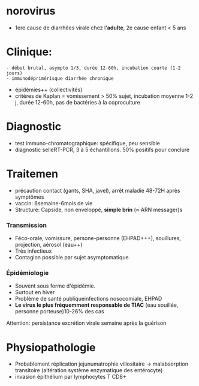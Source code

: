 # norovirus



- 1ere cause de diarrhées virale chez l'**adulte**, 2e cause enfant < 5 ans 

# Clinique: 

    - début brutal, asympto 1/3, durée 12-60h, incubation courte (1-2 jours) 
    - immunodéprimérisque diarrhée chronique 
- épidémies++ (collectivités) 
- critères de Kaplan = vomissement > 50% sujet, incubation moyenne 1-2 j, durée 12-60h, pas de bactéries à la coproculture 

# Diagnostic

- test immuno-chromatographique: spécifique, peu sensible
- diagnostic selleRT-PCR, 3 à 5 échantillons. 50% positifs pour conclure 

# Traitemen

- précaution contact (gants, SHA, javel), arrêt maladie 48-72H après symptômes 
- vaccin: 6semaine-6mois de vie 
- Structure:  Capside, non enveloppé, **simple brin** (≈ ARN messager)s


### Transmission

- Féco-orale, vomissure, persone-personne (EHPAD+++), souillures, projection, aérosol (eau++)
- Très infectieux
- Contagion possible par sujet asymptomatique.


### Épidémiologie

- Souvent sous forme d'épidémie.
- Surtout en hiver
- Problème de santé publiqueinfections nosocomiale, EHPAD
- **Le virus le plus fréquemment responsable de TIAC** (eau souillée, personne porteuse)10-26% des cas

Attention: persistance excrétion virale semaine après la guérison


# Physiopathologie

- Probablement réplication jejunumatrophie villositaire -> malabsorption transitoire (altération système enzymatique des entérocyte)
- invasion épithélium par lymphocytes T CD8+
